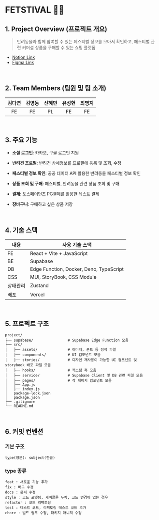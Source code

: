 
# FETSTIVAL 🐶🎉


## 1. Project Overview (프로젝트 개요)
> 반려동물과 함께 참여할 수 있는 페스티벌 정보를 모아서 확인하고,
> 페스티벌 관련 커머셜 상품을 구매할 수 있는 쇼핑 플랫폼

- [Notion Link](https://shinhm1.notion.site/6-121e7e8fdd12801cab96e77334648a2d?p=121e7e8fdd1280e89a44e709601d181a&pm=s)
- [Figma Link](https://www.figma.com/design/G14CLP8aTlOvMhZPhx4Ggt/PETSTIVAL-UI?node-id=0-1&t=IuyaigNYK4MYWYA2-1)

<br/>

## 2. Team Members (팀원 및 팀 소개)
| 김다연 | 김영동 | 신혜민 | 유성현 | 최명지 |
|:------:|:------:|:------:|:------:|:------:|
| FE | FE | PL | FE | FE |

<br/>

## 3. 주요 기능
- **소셜 로그인**: 카카오, 구글 로그인 지원

- **반려견 프로필**: 반려견 상세정보를 프로필에 등록 및 조회, 수정

- **페스티벌 정보 확인**: 공공 데이터 API 활용한 반려동물 페스티벌 정보 확인

- **상품 조회 및 구매**: 페스티벌, 반려동물 관련 상품 조회 및 구매

- **결제**: 토스페이먼츠 PG결제를 활용한 테스트 결제

- **장바구니**: 구매하고 싶은 상품 저장

<br/>

## 4. 기술 스택
| 내용        | 사용 기술 스택                   |
|-------------|----------------------------------|
| FE          | React + Vite + JavaScript        |
| BE          | Supabase                         |
| DB          | Edge Function, Docker, Deno, TypeScript |
| CSS         | MUI, StoryBook, CSS Module       |
| 상태관리    | Zustand                          |
| 배포    | Vercel                          |


<br/>

## 5. 프로젝트 구조
```plaintext
project/
├── supabase/                # Supabase Edge Function 모음
├── src/
│   ├── assets/              # 이미지, 폰트 등 정적 파일
│   ├── components/          # UI 컴포넌트 모음
│   ├── stories/             # 디자인 재사용이 가능한 UI 컴포넌트 및 storybook 배포 파일 모음
│   ├── hooks/               # 커스텀 훅 모음
│   ├── service/             # Supabase Client 및 DB 관련 파일 모음
│   ├── pages/               # 각 페이지 컴포넌트 모음
│   ├── App.js               
│   ├── index.js             
│   package-lock.json    
│   package.json         
├── .gitignore               
└── README.md                
```

<br/>

## 6. 커밋 컨벤션
### 기본 구조
```
type(영문): subject(한글)
```

### type 종류
```
feat : 새로운 기능 추가
fix : 버그 수정
docs : 문서 수정
style : 코드 포맷팅, 세미콜론 누락, 코드 변경이 없는 경우
refactor : 코드 리펙토링
test : 테스트 코드, 리펙토링 테스트 코드 추가
chore : 빌드 업무 수정, 패키지 매니저 수정
```

